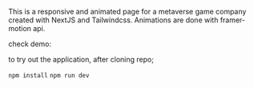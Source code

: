 This is a responsive and animated page for a metaverse game company created with NextJS and Tailwindcss. Animations are done with framer-motion api.

check demo:

to try out the application, after cloning repo;

`npm install`
`npm run dev`

